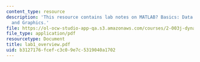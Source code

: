 ```yaml
---
content_type: resource
description: 'This resource contains lab notes on MATLAB? Basics: Data Types, Matrices,
  and Graphics.'
file: https://ol-ocw-studio-app-qa.s3.amazonaws.com/courses/2-003j-dynamics-and-control-i-spring-2007/b3127176fcefc3c09e7c5319040a1702_lab1_overview.pdf
file_type: application/pdf
resourcetype: Document
title: lab1_overview.pdf
uid: b3127176-fcef-c3c0-9e7c-5319040a1702
---
```

